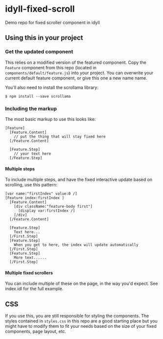 # idyll-fixed-scroll
Demo repo for fixed scroller component in idyll

## Using this in your project

### Get the updated component

This relies on a modified version of the featured component. Copy the `Feature` component from this repo (located in `components/default/feature.js`) into your project. You can overwrite your current default feature component, or give this one a new name name.

You'll also need to install the scrollama library:

```
$ npm install --save scrollama
```

### Including the markup

The most basic markup to use this looks like:

```
[Feature]
  [Feature.Content]
    // put the thing that will stay fixed here
  [/Feature.Content]

  [Feature.Step]
    // your text here
  [/Feature.Step]
```

#### Multiple steps

To include multiple steps, and have the fixed interactive update based on scrolling, use this pattern:


```
[var name:"firstIndex" value:0 /]
[Feature index:firstIndex ]
  [Feature.Content]
    [div className:"feature-body first"]
      [display var:firstIndex /]
    [/div]
  [/Feature.Content]

  [Feature.Step]
    Text here...
  [/First.Step]
  [Feature.Step]
    When you get to here, the index will update automatically
  [/First.Step]
  [Feature.Step]
    More text......
  [/First.Step]
```


#### Multiple fixed scrollers

You can include multiple of these on the page, in the way you'd expect. See index.idl for the full example.


## CSS

If you use this, you are still responsible for styling the components. The styles contained in `styles.css` in this repo are a good starting place but you might have to modify them to fit your needs based on the size of your fixed components, page layout, etc.